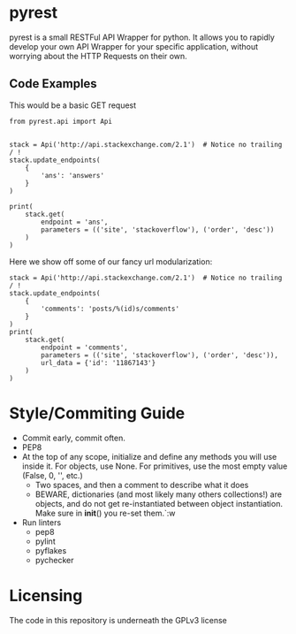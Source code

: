 pyrest
======

pyrest is a small RESTFul API Wrapper for python.  It allows you to rapidly
develop your own API Wrapper for your specific application, without worrying
about the HTTP Requests on their own.

Code Examples
-------------
This would be a basic GET request
````
from pyrest.api import Api


stack = Api('http://api.stackexchange.com/2.1')  # Notice no trailing / !
stack.update_endpoints(
    {
        'ans': 'answers'
    }
)

print(
    stack.get(
        endpoint = 'ans',
        parameters = (('site', 'stackoverflow'), ('order', 'desc'))
    )
)
````

Here we show off some of our fancy url modularization:
````
stack = Api('http://api.stackexchange.com/2.1')  # Notice no trailing / !
stack.update_endpoints(
    {
        'comments': 'posts/%(id)s/comments'
    }
)
print(
    stack.get(
        endpoint = 'comments',
        parameters = (('site', 'stackoverflow'), ('order', 'desc')),
        url_data = {'id': '11867143'}
    )
)
````

Style/Commiting Guide
====================
- Commit early, commit often.
- PEP8
- At the top of any scope, initialize and define any methods you will use inside it.  For objects, use None.  For primitives, use the most empty value (False, 0, '', etc.)
    - Two spaces, and then a comment to describe what it does
    - BEWARE, dictionaries (and most likely many others collections!) are objects, and do not get re-instantiated between object instantiation.  Make sure in __init__() you re-set them.`:w
- Run linters
    - pep8
    - pylint
    - pyflakes
    - pychecker

Licensing
=========
The code in this repository is underneath the GPLv3 license

